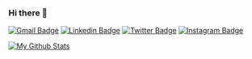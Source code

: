 ### Hi there 👋

[![Gmail Badge](https://img.shields.io/badge/-theulusan@gmail.com-c14438?style=flat&logo=Gmail&logoColor=white)](mailto:theulusan@gmail.com "Connect via Email")
[![Linkedin Badge](https://img.shields.io/badge/-emreulusan-0072b1?style=flat&logo=Linkedin&logoColor=white)](https://www.linkedin.com/in/emreulusan/ "Connect on LinkedIn")
[![Twitter Badge](https://img.shields.io/badge/-@theulusan-00acee?style=flat&logo=Twitter&logoColor=white)](https://twitter.com/intent/follow?screen_name=theulusan "Follow on Twitter")
[![Instagram Badge](https://img.shields.io/badge/-Instagram-C13584?style=flat&logo=Instagram&logoColor=white)](https://www.instagram.com/emreulusan/)


[![My Github Stats](https://github-readme-stats.vercel.app/api?username=emreulusan&show_icons=true&title_color=fff&icon_color=79ff97&text_color=9f9f9f&bg_color=151515)](https://github.com/emreulusan)
